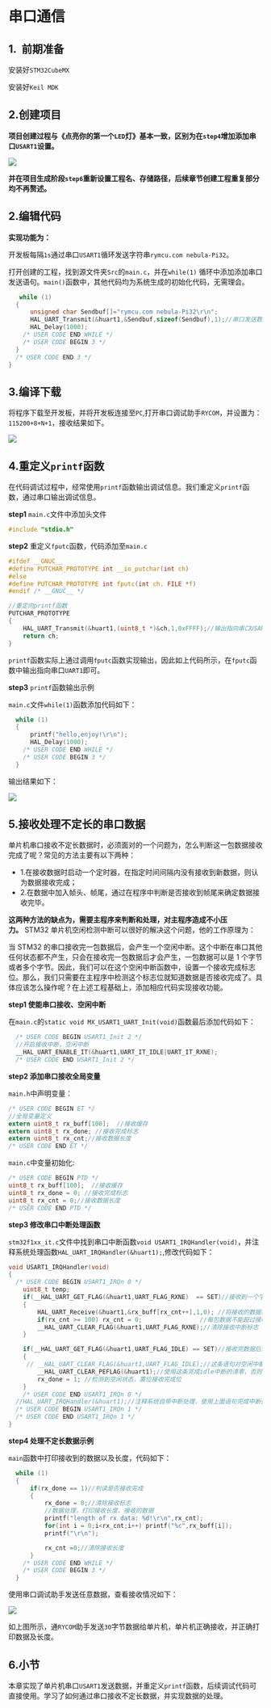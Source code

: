 # 串口通信

## 1.  前期准备

安装好`STM32CubeMX`

安装好`Keil MDK`

## 2.创建项目

**项目创建过程与《点亮你的第一个`LED`灯》基本一致，区别为在`step4`增加添加串口`USART1`设置。**

![](/Users/hugh/Documents/Projects/NebulaPi32/4-USART/PIC/usart1.jpg)

**并在项目生成阶段`step6`重新设置工程名、存储路径，后续章节创建工程重复部分均不再赘述。**

## 2.编辑代码

**实现功能为：**

开发板每隔`1s`通过串口`USART1`循环发送字符串`rymcu.com nebula-Pi32`。

打开创建的工程，找到源文件夹`Src`的`main.c`，并在`while(1)` 循环中添加添加串口发送语句。`main()`函数中，其他代码均为系统生成的初始化代码，无需理会。

```c
   while (1)
  {
      unsigned char Sendbuf[]="rymcu.com nebula-Pi32\r\n";
      HAL_UART_Transmit(&huart1,&Sendbuf,sizeof(Sendbuf),1);//串口发送数据
      HAL_Delay(1000);
    /* USER CODE END WHILE */
    /* USER CODE BEGIN 3 */
  }
  /* USER CODE END 3 */
}
```

## 3.编译下载

将程序下载至开发板，并将开发板连接至`PC`,打开串口调试助手`RYCOM`，并设置为：`115200+8+N+1`，接收结果如下。

![](/Users/hugh/Documents/Projects/NebulaPi32/4-USART/PIC/RYCOMSET.jpg)

## 4.重定义`printf`函数

在代码调试过程中，经常使用`printf`函数输出调试信息。我们重定义`printf`函数，通过串口输出调试信息。

**step1** `main.c`文件中添加头文件

```c
#include "stdio.h"
```

**step2** 重定义`fputc`函数，代码添加至`main.c`

```c
#ifdef __GNUC__
#define PUTCHAR_PROTOTYPE int __io_putchar(int ch)
#else
#define PUTCHAR_PROTOTYPE int fputc(int ch. FILE *f)
#endif /* __GNUC__ */

//重定向printf函数
PUTCHAR_PROTOTYPE
{
    HAL_UART_Transmit(&huart1,(uint8_t *)&ch,1,0xFFFF);//输出指向串口USART1
    return ch;
}
```

`printf`函数实际上通过调用`fputc`函数实现输出，因此如上代码所示，在`fputc`函数中输出指向串口`UART1`即可。

**step3** `printf`函数输出示例

`main.c`文件`while(1)`函数添加代码如下：

```c
  while (1)
  {
      printf("hello,enjoy!\r\n");
      HAL_Delay(1000);
    /* USER CODE END WHILE */
    /* USER CODE BEGIN 3 */
  }
```

输出结果如下：

![](/Users/hugh/Documents/Projects/NebulaPi32/4-USART/PIC/printf.jpg)

## 5.接收处理不定长的串口数据

单片机串口接收不定长数据时，必须面对的一个问题为，怎么判断这一包数据接收完成了呢？常见的方法主要有以下两种：

- 1.在接收数据时启动一个定时器，在指定时间间隔内没有接收到新数据，则认为数据接收完成；
- 2.在数据中加入帧头、帧尾，通过在程序中判断是否接收到帧尾来确定数据接收完毕。

**这两种方法的缺点为，需要主程序来判断和处理，对主程序造成不小压力。** STM32 单片机空闲检测中断可以很好的解决这个问题，他的工作原理为：

当 STM32 的串口接收完一包数据后，会产生一个空闲中断。这个中断在串口其他任何状态都不产生，只会在接收完一包数据后才会产生，一包数据可以是 1 个字节或者多个字节。因此，我们可以在这个空闲中断函数中，设置一个接收完成标志位。那么，我们只需要在主程序中检测这个标志位就知道数据是否接收完成了。具体应该怎么操作呢？在上述工程基础上，添加相应代码实现接收功能。

**step1 使能串口接收、空闲中断**

在`main.c`的`static void MX_USART1_UART_Init(void)`函数最后添加代码如下：

```c
  /* USER CODE BEGIN USART1_Init 2 */
  //开启接收中断，空闲中断
  __HAL_UART_ENABLE_IT(&huart1,UART_IT_IDLE|UART_IT_RXNE);
  /* USER CODE END USART1_Init 2 */
```

**step2 添加串口接收全局变量**

`main.h`中声明变量：

```c
/* USER CODE BEGIN ET */
//全局变量定义
extern uint8_t rx_buff[100];  //接收缓存
extern uint8_t rx_done; //接收完成标志
extern uint8_t rx_cnt;//接收数据长度
/* USER CODE END ET */
```

`main.c`中变量初始化:

```c
/* USER CODE BEGIN PTD */
uint8_t rx_buff[100];  //接收缓存
uint8_t rx_done = 0; //接收完成标志
uint8_t rx_cnt = 0;//接收数据长度
/* USER CODE END PTD */

```

**step3 修改串口中断处理函数**

`stm32f1xx_it.c`文件中找到串口中断函数`void USART1_IRQHandler(void)`，并注释系统处理函数`HAL_UART_IRQHandler(&huart1);`,修改代码如下：

```c
void USART1_IRQHandler(void)
{
  /* USER CODE BEGIN USART1_IRQn 0 */
    uint8_t temp;
    if(__HAL_UART_GET_FLAG(&huart1,UART_FLAG_RXNE)  == SET)//接收到一个字节，进入一次接收中断
    {
        HAL_UART_Receive(&huart1,&rx_buff[rx_cnt++],1,0); //将接收的数据存入rx_buff中
        if(rx_cnt >= 100) rx_cnt = 0;                //每包数据不能超过接收buff的总长度
        __HAL_UART_CLEAR_FLAG(&huart1,UART_FLAG_RXNE);//清除接收中断标志
    }

    if(__HAL_UART_GET_FLAG(&huart1,UART_FLAG_IDLE) == SET)//接收完数据后进入空闲中断
    {
     // __HAL_UART_CLEAR_FLAG(&huart1,UART_FLAG_IDLE);//这条语句对空闲中断无效
        __HAL_UART_CLEAR_PEFLAG(&huart1);//使用这条完成idle中断的清零，否则会一直进入中断
        rx_done = 1; //检测到空闲状态，置位接收完成位
    }
    /* USER CODE END USART1_IRQn 0 */
  //HAL_UART_IRQHandler(&huart1);//注释系统自带中断处理，使用上面语句完成中断处理
  /* USER CODE BEGIN USART1_IRQn 1 */
  /* USER CODE END USART1_IRQn 1 */
}
```

**step4 处理不定长数据示例**

`main`函数中打印接收到的数据以及长度，代码如下：

```c
  while (1)
  {
      if(rx_done == 1)//判读是否接收完成
      {
          rx_done = 0;//清除接收标志
          //数据处理，打印接收长度、接收的数据
          printf("length of rx data: %d!\r\n",rx_cnt);
          for(int i = 0;i<rx_cnt;i++) printf("%c",rx_buff[i]);
          printf("\r\n");

          rx_cnt =0;//清除接收长度
      }
    /* USER CODE END WHILE */
    /* USER CODE BEGIN 3 */
  }
```

使用串口调试助手发送任意数据，查看接收情况如下：

![](/Users/hugh/Documents/Projects/NebulaPi32/4-USART/PIC/rxanydata.jpg)

如上图所示，通`RYCOM`助手发送`30`字节数据给单片机，单片机正确接收，并正确打印数据及长度。

## 6.小节

本章实现了单片机串口`USART1`发送数据，并重定义`printf`函数，后续调试代码可直接使用。学习了如何通过串口接收不定长数据，并实现数据的处理。
